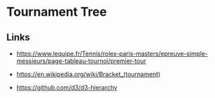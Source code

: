 # Tournament Tree

## Links

- https://www.lequipe.fr/Tennis/rolex-paris-masters/epreuve-simple-messieurs/page-tableau-tournoi/premier-tour

- https://en.wikipedia.org/wiki/Bracket_(tournament)

- https://github.com/d3/d3-hierarchy

